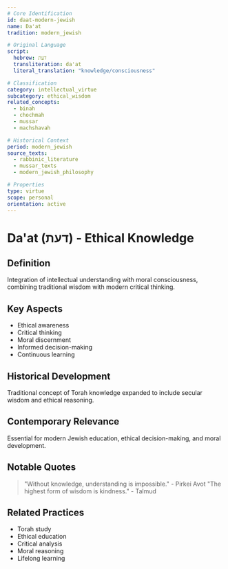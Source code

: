```yaml
---
# Core Identification
id: daat-modern-jewish
name: Da'at
tradition: modern_jewish

# Original Language
script:
  hebrew: דעת
  transliteration: da'at
  literal_translation: "knowledge/consciousness"

# Classification
category: intellectual_virtue
subcategory: ethical_wisdom
related_concepts:
  - binah
  - chochmah
  - mussar
  - machshavah

# Historical Context
period: modern_jewish
source_texts:
  - rabbinic_literature
  - mussar_texts
  - modern_jewish_philosophy

# Properties
type: virtue
scope: personal
orientation: active
---
```


# Da'at (דעת) - Ethical Knowledge

## Definition
Integration of intellectual understanding with moral consciousness, combining traditional wisdom with modern critical thinking.

## Key Aspects
- Ethical awareness
- Critical thinking
- Moral discernment
- Informed decision-making
- Continuous learning

## Historical Development
Traditional concept of Torah knowledge expanded to include secular wisdom and ethical reasoning.

## Contemporary Relevance
Essential for modern Jewish education, ethical decision-making, and moral development.

## Notable Quotes
> "Without knowledge, understanding is impossible." - Pirkei Avot
> "The highest form of wisdom is kindness." - Talmud

## Related Practices
- Torah study
- Ethical education
- Critical analysis
- Moral reasoning
- Lifelong learning